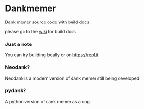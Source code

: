 # Dankmemer
 Dank memer source code with build docs

please go to the <a href="https://github.com/Eris9/Dankmemer/wiki">wiki</a> for build docs

### Just a note
You can try building locally or on https://repl.it

### Neodank?
Neodank is a modern version of dank memer still being developed

### pydank?
A python version of dank memer as a cog
